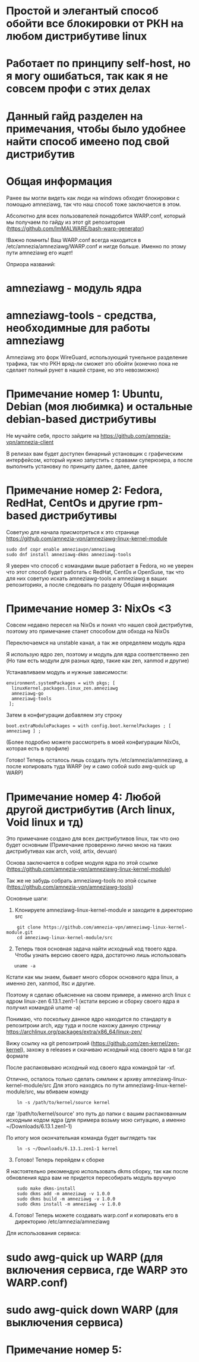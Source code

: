 # Простой и элегантый способ обойти все блокировки от РКН на любом дистрибутиве linux

# Работает по принципу self-host, но я могу ошибаться, так как я не совсем профи с этих делах

# Данный гайд разделен на примечания, чтобы было удобнее найти способ имеено под свой дистрибутив

# Общая информация

Ранее вы могли видеть как люди на windows обходят блокировки с помощью amneziawg, так что наш способ тоже заключается в этом. 

Абсолютно для всех пользователей понадобится WARP.conf, который мы получаем по гайду из этот git репозитория (https://github.com/ImMALWARE/bash-warp-generator) 

!Важно помнить! 
Ваш WARP.conf всегда находится в /etc/amnezia/amneziawg/WARP.conf и нигде больше. Именно по этому пути amneziawg его ищет! 

Оприора названий:
# amneziawg - модуль ядра 

# amneziawg-tools - средства, необходимные для работы amneziawg

Amneziawg это форк WireGuard, использующий тунельное разделение трафика, так что РКН вряд-ли сможет это обойти 
(конечно пока не сделает полный рунет в нашей стране, но это невозможно)

# Примечание номер 1: Ubuntu, Debian (моя любимка) и остальные debian-based дистрибутивы
Не мучайте себя, просто зайдите на https://github.com/amnezia-vpn/amnezia-client 

В релизах вам будет доступен бинарный установщик с графическим интерфейсом, который нужно запустить с правами суперюзера, а после 
выполнить установку по принципу далее, далее, далее

# Примечание номер 2: Fedora, RedHat, CentOs и другие rpm-based дистрибутивы

Советую для начала присмотреться к это странице https://github.com/amnezia-vpn/amneziawg-linux-kernel-module 

```shell
sudo dnf copr enable amneziavpn/amneziawg
sudo dnf install amneziawg-dkms amneziawg-tools
```
Я уверен что способ с командами выше работает в Fedora, но не уверен что этот способ будет работать с RedHat, Cent0s и OpenSuse, так что 
для них советую искать amneziawg-tools и amneziawg в ваших репозиториях, а после следовать по разделу Общая информация

# Примечание номер 3: NixOs <3
Совсем недавно пересел на NixOs и понял что нашел свой дистрибутив, поэтому это примечание станет способом для обхода на NixOs

Переключаемся на unstable канал, а так же определяем модуль ядра

Я использую ядро zen, поэтому и модуль для ядра соответственно zen (Но там есть модули для разных ядер, такие как zen, xanmod и другие)

Устанавливаем модуль и нужные зависимости: 

 ```shell
 environment.systemPackages = with pkgs; [
   linuxKernel.packages.linux_zen.amneziawg
   amneziawg-go
   amneziawg-tools
  ];
 ```

Затем в конфигурации добавляем эту строку

 ```shell
boot.extraModulePackages = with config.boot.kernelPackages ; [ amneziawg ] ; 
 ```

(Более подробно можете рассмотреть в моей конфигурации NixOs, которая есть в профиле)

Готово! Теперь осталось лишь создать путь /etc/amnezia/amneziawg, а после копировать туда WARP (ну и само собой sudo awg-quick up WARP)

# Примечание номер 4: Любой другой дистрибутив (Arch linux, Void linux и тд)

Это примечание создано для всех дистрибутивов linux, так что оно будет основным 
(Примечание проверенно лично мною на таких дистрибутивах как arch, void, artix, devuan) 

Основа заключается в собрке модуля ядра по этой ссылке (https://github.com/amnezia-vpn/amneziawg-linux-kernel-module) 

Так же не забудь собрать amneziawg-tools по этой ссылке (https://github.com/amnezia-vpn/amneziawg-tools) 

Основные шаги: 

1) Клонируете amneziawg-linux-kernel-module и заходите в директорию src 

```shell
    git clone https://github.com/amnezia-vpn/amneziawg-linux-kernel-module.git
    cd amneziawg-linux-kernel-module/src
```

2) Теперь твоя основная задача найти исходный код твоего ядра.
   Чтобы узнать версию своего ядра, достаточно лишь использовать 
```shell
   uname -a
```
Кстати как мы знаем, бывает много сборок основного ядра linux, а именно zen, xanmod, ltsc и другие.

Поэтому я сделаю обьяснение на своем примере, а именно arch linux с ядром linux-zen 6.13.1.zen1-1 (кстати версию и сборку своего ядра я получил командой uname -a)

Понимаю, что поскольку данное ядро находится по стандарту в репозитроии arch, иду туда и после нахожу данную стрницу https://archlinux.org/packages/extra/x86_64/linux-zen/

Вижу ссылку на git репозитроий (https://github.com/zen-kernel/zen-kernel), захожу в releases и скачиваю исходный код своего ядра в tar.gz формате

После распаковываю исходный код своего ядра командой tar -xf. 

Отлично, осталось только сделать симлинк к архиву amneziawg-linux-kernel-module/src
Для этого находясь по пути amneziawg-linux-kernel-module/src, мы вбиваем комнду 
```shell
    ln -s /path/to/kernel/source kernel
```
где '/path/to/kernel/source' это путь до папки с вашим распакованным исходным кодом ядра (для примера возьму мою ситуацию, а именно ~/Downloads/6.13.1.zen1-1)

По итогу моя окончательная команда будет выглядеть так 

```shell
    ln -s ~/Downloads/6.13.1.zen1-1 kernel
```
3) Готово! Теперь перейдем к сборке

Я настоятельно рекомендую использовать dkms сборку, так как после обновления ядра вам не придется пересобирать модуль вручную

```shell
    sudo make dkms-install
    sudo dkms add -m amneziawg -v 1.0.0
    sudo dkms build -m amneziawg -v 1.0.0
    sudo dkms install -m amneziawg -v 1.0.0
```

4) Готово! Теперь можете создавать warp.conf и копировать его в директорию /etc/amnezia/amneziawg

Для использования сервиса:
#    sudo awg-quick up WARP (для включения сервиса, где WARP это WARP.conf)

#    sudo awg-quick down WARP (для выключения сервиса) 


# Примечание номер 5:



